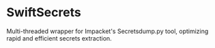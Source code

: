 # SwiftSecrets
Multi-threaded wrapper for Impacket's Secretsdump.py tool, optimizing rapid and efficient secrets extraction.
